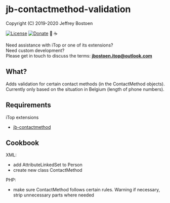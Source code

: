# jb-contactmethod-validation
Copyright (C) 2019-2020 Jeffrey Bostoen

[![License](https://img.shields.io/github/license/jbostoen/iTop-custom-extensions)](https://github.com/jbostoen/iTop-custom-extensions/blob/master/license.md)
[![Donate](https://img.shields.io/badge/Donate-PayPal-green.svg)](https://www.paypal.me/jbostoen)
🍻 ☕

Need assistance with iTop or one of its extensions?  
Need custom development?  
Please get in touch to discuss the terms: **jbostoen.itop@outlook.com**


## What?
Adds validation for certain contact methods (in the ContactMethod objects).
Currently only based on the situation in Belgium (length of phone numbers).

## Requirements

iTop extensions
* [jb-contactmethod](https://github.com/jbostoen/jb-contactmethod)


## Cookbook

XML:
* add AttributeLinkedSet to Person
* create new class ContactMethod

PHP:
* make sure ContactMethod follows certain rules. Warning if necessary, strip unnecessary parts where needed


